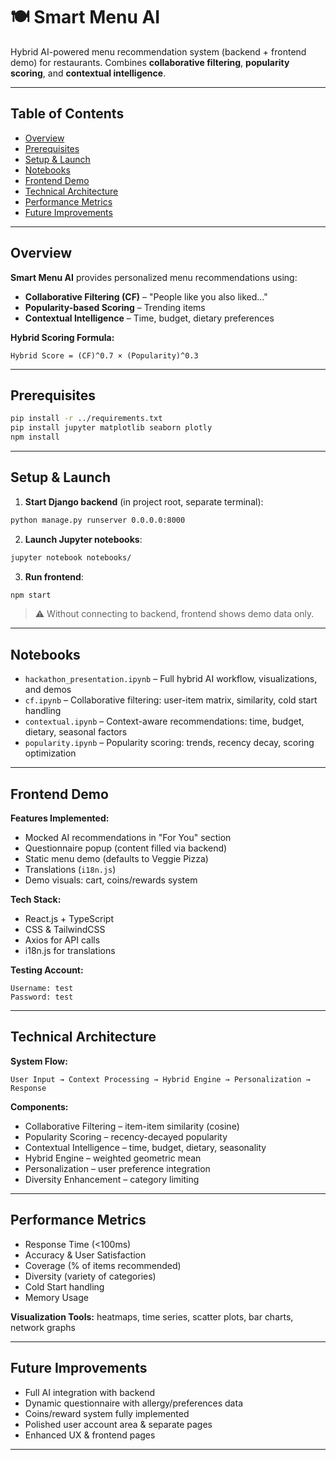 # 🍽 Smart Menu AI

Hybrid AI-powered menu recommendation system (backend + frontend demo) for restaurants. Combines **collaborative filtering**, **popularity scoring**, and **contextual intelligence**.

---

## Table of Contents

* [Overview](#overview)
* [Prerequisites](#prerequisites)
* [Setup & Launch](#setup--launch)
* [Notebooks](#notebooks)
* [Frontend Demo](#frontend-demo)
* [Technical Architecture](#technical-architecture)
* [Performance Metrics](#performance-metrics)
* [Future Improvements](#future-improvements)

---

## Overview

**Smart Menu AI** provides personalized menu recommendations using:

* **Collaborative Filtering (CF)** – "People like you also liked…"
* **Popularity-based Scoring** – Trending items
* **Contextual Intelligence** – Time, budget, dietary preferences

**Hybrid Scoring Formula:**

```
Hybrid Score = (CF)^0.7 × (Popularity)^0.3
```

---

## Prerequisites

```bash
pip install -r ../requirements.txt
pip install jupyter matplotlib seaborn plotly
npm install
```

---

## Setup & Launch

1. **Start Django backend** (in project root, separate terminal):

```bash
python manage.py runserver 0.0.0.0:8000
```

2. **Launch Jupyter notebooks**:

```bash
jupyter notebook notebooks/
```

3. **Run frontend**:

```bash
npm start
```

> ⚠️ Without connecting to backend, frontend shows demo data only.

---

## Notebooks

* `hackathon_presentation.ipynb` – Full hybrid AI workflow, visualizations, and demos
* `cf.ipynb` – Collaborative filtering: user-item matrix, similarity, cold start handling
* `contextual.ipynb` – Context-aware recommendations: time, budget, dietary, seasonal factors
* `popularity.ipynb` – Popularity scoring: trends, recency decay, scoring optimization

---

## Frontend Demo

**Features Implemented:**

* Mocked AI recommendations in "For You" section
* Questionnaire popup (content filled via backend)
* Static menu demo (defaults to Veggie Pizza)
* Translations (`i18n.js`)
* Demo visuals: cart, coins/rewards system


**Tech Stack:**

* React.js + TypeScript
* CSS & TailwindCSS
* Axios for API calls
* i18n.js for translations

**Testing Account:**

```
Username: test
Password: test
```

---

## Technical Architecture

**System Flow:**

```
User Input → Context Processing → Hybrid Engine → Personalization → Response
```

**Components:**

* Collaborative Filtering – item-item similarity (cosine)
* Popularity Scoring – recency-decayed popularity
* Contextual Intelligence – time, budget, dietary, seasonality
* Hybrid Engine – weighted geometric mean
* Personalization – user preference integration
* Diversity Enhancement – category limiting

---

## Performance Metrics

* Response Time (<100ms)
* Accuracy & User Satisfaction
* Coverage (% of items recommended)
* Diversity (variety of categories)
* Cold Start handling
* Memory Usage

**Visualization Tools:** heatmaps, time series, scatter plots, bar charts, network graphs

---

## Future Improvements

* Full AI integration with backend
* Dynamic questionnaire with allergy/preferences data
* Coins/reward system fully implemented
* Polished user account area & separate pages
* Enhanced UX & frontend pages

---
